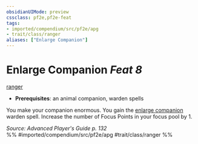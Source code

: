 ```yaml
---
obsidianUIMode: preview
cssclass: pf2e,pf2e-feat
tags:
- imported/compendium/src/pf2e/apg
- trait/class/ranger
aliases: ["Enlarge Companion"]
---
```

# Enlarge Companion  *Feat 8*  
[ranger](rules/traits/ranger.md)  

- **Prerequisites**: an animal companion, warden spells

You make your companion enormous. You gain the [enlarge companion](../spells/enlarge-companion-apg.md) warden spell. Increase the number of Focus Points in your focus pool by 1.

*Source: Advanced Player's Guide p. 132*  
%% #imported/compendium/src/pf2e/apg #trait/class/ranger %%